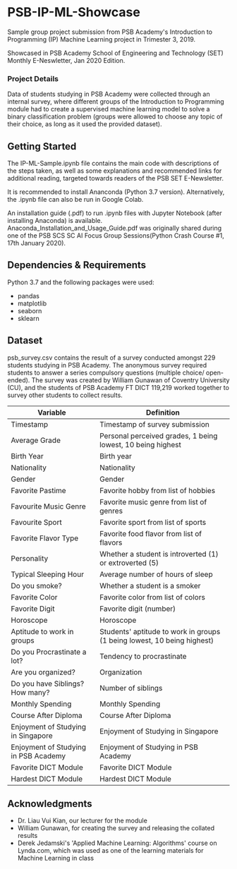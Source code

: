 # PSB-IP-ML-Showcase
Sample group project submission from PSB Academy's Introduction to Programming (IP) Machine Learning project in Trimester 3, 2019.

Showcased in PSB Academy School of Engineering and Technology (SET) Monthly E-Neswletter, Jan 2020 Edition.

### Project Details
Data of students studying in PSB Academy were collected through an internal survey, where different groups of the Introduction to Programming module had to create a supervised machine learning model to solve a binary classification problem (groups were allowed to choose any topic of their choice, as long as it used the provided dataset). 

## Getting Started
The IP-ML-Sample.ipynb file contains the main code with descriptions of the steps taken, as well as some explanations and recommended links for additional reading, targeted towards readers of the PSB SET E-Newsletter. 

It is recommended to install Ananconda (Python 3.7 version).
Alternatively, the .ipynb file can also be run in Google Colab.

An installation guide (.pdf) to run .ipynb files with Jupyter Notebook (after installing Anaconda) is available. 
Anaconda_Installation_and_Usage_Guide.pdf was originally shared during one of the PSB SCS SC AI Focus Group Sessions(Python Crash Course #1, 17th January 2020).

## Dependencies & Requirements
Python 3.7 and the following packages were used:
* pandas
* matplotlib
* seaborn
* sklearn

## Dataset
psb_survey.csv contains the result of a survey conducted amongst 229 students studying in PSB Academy. 
The anonymous survey required students to answer a series compulsory questions (multiple choice/ open-ended). 
The survey was created by William Gunawan of Coventry University (CU), and the students of PSB Academy FT DICT 119,219 worked together to survey other students to collect results. 

| Variable  | Definition |
| ------------- | ------------- |
| Timestamp  | Timestamp of survey submission  |
| Average Grade  | Personal perceived grades, 1 being lowest, 10 being highest  |
| Birth Year  | Birth year  |
| Nationality  | Nationality  |
| Gender  | Gender  |
| Favorite Pastime  | Favorite hobby from list of hobbies  |
| Favourite Music Genre  | Favorite music genre from list of genres  |
| Favourite Sport  | Favorite sport from list of sports  |
| Favorite Flavor Type  | Favorite food flavor from list of flavors  |
| Personality  | Whether a student is introverted (1) or extroverted (5)  |
| Typical Sleeping Hour  | Average number of hours of sleep  |
| Do you smoke?  | Whether a student is a smoker  |
| Favorite Color  | Favorite color from list of colors  |
| Favorite Digit  | Favorite digit (number)  |
| Horoscope  | Horoscope  |
| Aptitude to work in groups  | Students' aptitude to work in groups (1 being lowest, 10 being highest)  |
| Do you Procrastinate a lot?  | Tendency to procrastinate  |
| Are you organized?  | Organization  |
| Do you have Siblings? How many? | Number of siblings  |
| Monthly Spending  | Monthly Spending  |
| Course After Diploma | Course After Diploma  |
| Enjoyment of Studying in Singapore  | Enjoyment of Studying in Singapore  |
| Enjoyment of Studying in PSB Academy  | Enjoyment of Studying in PSB Academy  |
| Favorite DICT Module  | Favorite DICT Module  |
| Hardest DICT Module  | Hardest DICT Module  |

## Acknowledgments
* Dr. Liau Vui Kian, our lecturer for the module
* William Gunawan, for creating the survey and releasing the collated results
* Derek Jedamski's 'Applied Machine Learning: Algorithms' course on Lynda.com, which was used as one of the learning materials for Machine Learning in class
